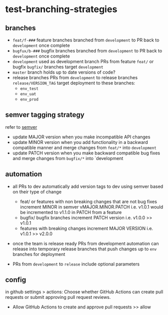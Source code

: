 # test-branching-strategies

## branches
- `feat/f-###` feature branches branched from `development` to PR back to `development` once complete
- `bugfux/b-###` bugfix branches branched from `development` to PR back to `development` once complete
- `development` used as development branch PRs from feature `feat/` or bugfix `bugfix/` branches target `development`
- `master` branch holds up to date versions of code?
- release branches PRs from `development` to release branches `release/VERSION_TAG` target deployment to these branches:
  - `env_test`
  - `env_uat`
  - `env_prod`

## semver tagging strategy
refer to [semver](https://semver.org/)
- update MAJOR version when you make incompatible API changes
- update MINOR version when you add functionality in a backward compatible manner  and merge changes from `feat/*` into `development`
- update PATCH version when you make backward compatible bug fixes and merge changes from `bugfix/*` into `development

## automation
- all PRs to dev automatically add version tags to dev using semver based on their type of change
  - feat/ or features with non breaking changes that are not bug fixes increment MINOR in semver vMAJOR.MINOR.PATCH i.e. v1.0.1 would be incremented to v1.1.0 in PATCH from a feature
  - bugfix/ bugfix branches increment PATCH version i.e. v1.0.0 >> v1.0.1
  - features with breaking changes increment MAJOR VERSION i.e. v1.0.1 >> v2.0.0

- once the team is release ready PRs from development automation can release into temporary release branches that push changes up to `env` branches for deployment
- PRs from `development` to `release` include optional parameters 

## config
in github settings > actions:
Choose whether GitHub Actions can create pull requests or submit approving pull request reviews.
- Allow GitHub Actions to create and approve pull requests >> allow